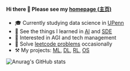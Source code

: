 #### Hi there 👋 Please see my [homepage (主页)](https://realliyifei.github.io)

- 🎓 Currently studying data science in [UPenn](https://www.upenn.edu)
- 🎒 See the things I learned in [AI](https://github.com/realliyifei/Everything-about-AI) and [SDE](https://github.com/realliyifei/Everything-about-SDE)
- 🧠 Interested in AGI and tech management
- 📒 Solve [leetcode problems](https://app.gitbook.com/@realliyifei/s/leetcode/v/main/) occasionally
- ⚒️ My projects: [ML](https://github.com/realliyifei/ML-Project-Hotel-Cancellation-Prediction), [DL](https://github.com/realliyifei/DL-Project-Shopee-Product-Match), [RL](https://github.com/realliyifei/RL-Project-RL-in-Computer-System), [OS](https://github.com/realliyifei/Linux-File-System-Demo)

![Anurag's GitHub stats](https://github-readme-stats.vercel.app/api?username=realliyifei&theme=radical&show_icons=true&bg_color=00000000&title_color=#0ABAB5&text_color=#0ABAB5)
